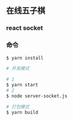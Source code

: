 ## 在线五子棋

### react  socket

### 命令
```bash
$ yarn install

# 开发模式

# 1
$ yarn start
# 2
$ node server-socket.js

# 打包模式
$ yarn build
```